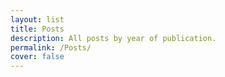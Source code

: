 ```yaml
---
layout: list
title: Posts
description: All posts by year of publication.
permalink: /Posts/
cover: false
---
```


